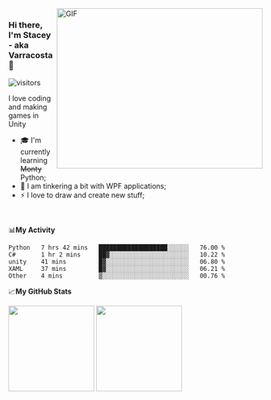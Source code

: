 
<img align="right" alt="GIF" src="https://media2.giphy.com/media/f6hnhHkks8bk4jwjh3/giphy.gif" width="408" height="318" />

### Hi there, I'm Stacey - aka Varracosta 👋 
![visitors](https://visitor-badge.glitch.me/badge?page_id=page.id=Varracosta&left_text=My%20Page%20Visitors)

I love coding and making games in Unity
- 🎓 I'm currently learning <s>Monty</s> Python</a>;
- 🌱 I am tinkering a bit with WPF applications;
- ⚡ I love to draw and create new stuff;

<br />

📊**My Activity**
<!--START_SECTION:waka-->
```text
Python   7 hrs 42 mins   ███████████████████░░░░░░   76.00 % 
C#       1 hr 2 mins     ██▓░░░░░░░░░░░░░░░░░░░░░░   10.22 % 
unity    41 mins         █▓░░░░░░░░░░░░░░░░░░░░░░░   06.80 % 
XAML     37 mins         █▓░░░░░░░░░░░░░░░░░░░░░░░   06.21 % 
Other    4 mins          ▒░░░░░░░░░░░░░░░░░░░░░░░░   00.76 % 
```
<!--END_SECTION:waka-->


📈**My GitHub Stats**
<br />
<p>
  <img height="170em" src="https://github-readme-stats.vercel.app/api?username=Varracosta&show_icons=true&hide_border=true&&count_private=true&include_all_commits=true"/>
   <img height="170em" src="https://github-readme-stats.vercel.app/api/top-langs/?username=Varracosta&layout=compact"/>
</p>


